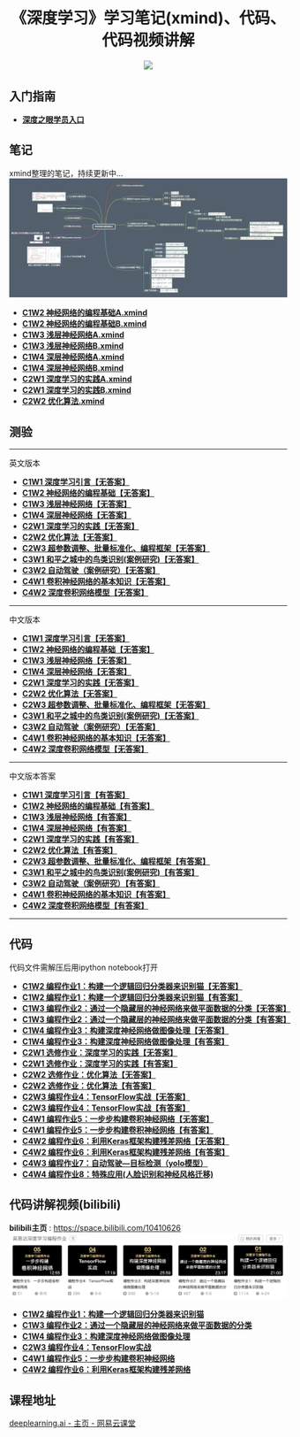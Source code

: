 <h1 align="center">《深度学习》学习笔记(xmind)、代码、代码视频讲解</h1>


<p align="center"><a href="https://github.com/greebear"><img src="https://img.shields.io/badge/%E4%BD%9C%E8%80%85-greebear-blue.svg"></a></p>

## 入门指南
- [**深度之眼学员入口**](./guide/guide.md)


## 笔记

xmind整理的笔记，持续更新中...
[![](assets/xmindDemo.jpg)](./xmind/)

- [**C1W2 神经网络的编程基础A.xmind**](./xmind/C1W2/C1W2%20神经网络的编程基础A.xmind)
- [**C1W2 神经网络的编程基础B.xmind**](./xmind/C1W2/C1W2%20神经网络的编程基础B.xmind)
- [**C1W3 浅层神经网络A.xmind**](./xmind/C1W3/C1W3%20浅层神经网络A.xmind)
- [**C1W3 浅层神经网络B.xmind**](./xmind/C1W3/C1W3%20浅层神经网络B.xmind)
- [**C1W4 深层神经网络A.xmind**](./xmind/C1W4/C1W4%20深度神经网络A.xmind)
- [**C1W4 深层神经网络B.xmind**](./xmind/C1W4/C1W4%20深度神经网络B.xmind)
- [**C2W1 深度学习的实践A.xmind**](./xmind/C2W1/C2W1深度学习的实践A.xmind)
- [**C2W1 深度学习的实践B.xmind**](./xmind/C2W1/C2W1深度学习的实践B.xmind)
- [**C2W2 优化算法.xmind**](./xmind/C2W2/C2W2优化算法.xmind)
## 测验

---
英文版本
- [**C1W1 深度学习引言【无答案】**](./trials/C1W1_noAnswers_EnVer.md)
- [**C1W2 神经网络的编程基础【无答案】**](./trials/C1W2_noAnswers_EnVer.md)
- [**C1W3 浅层神经网络【无答案】**](./trials/C1W3_noAnswers_EnVer.md)
- [**C1W4 深层神经网络【无答案】**](./trials/C1W4_noAnswers_EnVer.md)
- [**C2W1 深度学习的实践【无答案】**](./trials/C2W1_noAnswers_EnVer.md)
- [**C2W2 优化算法【无答案】**](./trials/C2W2_noAnswers_EnVer.md)
- [**C2W3 超参数调整、批量标准化、编程框架【无答案】**](./trials/C2W3_noAnswers_EnVer.md)
- [**C3W1 和平之城中的鸟类识别(案例研究)【无答案】**](./trials/C3W1_noAnswers_EnVer.md)
- [**C3W2 自动驾驶（案例研究）【无答案】**](./trials/C3W2_noAnswers_EnVer.md)
- [**C4W1 卷积神经网络的基本知识【无答案】**](./trials/C4W1_noAnswers_EnVer.md)
- [**C4W2 深度卷积网络模型【无答案】**](./trials/C4W2_noAnswers_EnVer.md)
---
中文版本
- [**C1W1 深度学习引言【无答案】**](./trials/C1W1_noAnswers.md)
- [**C1W2 神经网络的编程基础【无答案】**](./trials/C1W2_noAnswers.md)
- [**C1W3 浅层神经网络【无答案】**](./trials/C1W3_noAnswers.md)
- [**C1W4 深层神经网络【无答案】**](./trials/C1W4_noAnswers.md)
- [**C2W1 深度学习的实践【无答案】**](./trials/C2W1_noAnswers.md)
- [**C2W2 优化算法【无答案】**](./trials/C2W2_noAnswers.md)
- [**C2W3 超参数调整、批量标准化、编程框架【无答案】**](./trials/C2W3_noAnswers.md)
- [**C3W1 和平之城中的鸟类识别(案例研究)【无答案】**](./trials/C3W1_noAnswers.md)
- [**C3W2 自动驾驶（案例研究）【无答案】**](./trials/C3W2_noAnswers.md)
- [**C4W1 卷积神经网络的基本知识【无答案】**](./trials/C4W1_noAnswers.md)
- [**C4W2 深度卷积网络模型【无答案】**](./trials/C4W2_noAnswers.md)
---
中文版本答案
- [**C1W1 深度学习引言【有答案】**](./trials/C1W1_withAnswers.md)
- [**C1W2 神经网络的编程基础【有答案】**](./trials/C1W2_withAnswers.md)
- [**C1W3 浅层神经网络【有答案】**](./trials/C1W3_withAnswers.md)
- [**C1W4 深层神经网络【有答案】**](./trials/C1W4_withAnswers.md)
- [**C2W1 深度学习的实践【有答案】**](./trials/C2W1_withAnswers.md)
- [**C2W2 优化算法【有答案】**](./trials/C2W2_withAnswers.md)
- [**C2W3 超参数调整、批量标准化、编程框架【有答案】**](./trials/C2W3_withAnswers.md)
- [**C3W1 和平之城中的鸟类识别(案例研究)【有答案】**](./trials/C3W1_withAnswers.md)
- [**C3W2 自动驾驶（案例研究）【有答案】**](./trials/C3W2_withAnswers.md)
- [**C4W1 卷积神经网络的基本知识【有答案】**](./trials/C4W1_withAnswers.md)
- [**C4W2 深度卷积网络模型【有答案】**](./trials/C4W2_withAnswers.md)
---

## 代码
代码文件需解压后用ipython notebook打开

- [**C1W2 编程作业1：构建一个逻辑回归分类器来识别猫【无答案】**](./assignment/assignment_noAnswers/C1/assignment2(C1W2).zip)
- [**C1W2 编程作业1：构建一个逻辑回归分类器来识别猫【有答案】**](./assignment/assignment_withAnswers/C1/assignment2(C1W2).zip)
- [**C1W3 编程作业2：通过一个隐藏层的神经网络来做平面数据的分类【无答案】**](./assignment/assignment_noAnswers/C1/assignment3(C1W3).zip)
- [**C1W3 编程作业2：通过一个隐藏层的神经网络来做平面数据的分类【有答案】**](./assignment/assignment_withAnswers/C1/assignment3(C1W3).zip)
- [**C1W4 编程作业3：构建深度神经网络做图像处理【无答案】**](./assignment/assignment_noAnswers/C1/assignment4(C1W4).zip)
- [**C1W4 编程作业3：构建深度神经网络做图像处理【有答案】**](./assignment/assignment_withAnswers/C1/assignment4(C1W4).zip)
- [**C2W1 选修作业：深度学习的实践【无答案】**](./assignment/assignment_noAnswers/C2/Practical%20aspects%20of%20Deep%20Learning.zip)
- [**C2W1 选修作业：深度学习的实践【有答案】**](./assignment/assignment_withAnswers/C2/Practical%20aspects%20of%20Deep%20Learning.zip)
- [**C2W2 选修作业：优化算法【无答案】**](./assignment/assignment_noAnswers/C2/Optimization%20methods.zip)
- [**C2W2 选修作业：优化算法【有答案】**](./assignment/assignment_withAnswers/C2/Optimization%20methods.zip)
- [**C2W3 编程作业4：TensorFlow实战【无答案】**](./assignment/assignment_noAnswers/C2/Tensorflow%20Tutorial)
- [**C2W3 编程作业4：TensorFlow实战【有答案】**](./assignment/assignment_withAnswers/C2/Tensorflow%20Tutorial)
- [**C4W1 编程作业5：一步步构建卷积神经网络【无答案】**](./assignment/assignment_noAnswers/C4/Convolution%20model%20Application.zip)
- [**C4W1 编程作业5：一步步构建卷积神经网络【有答案】**](./assignment/assignment_withAnswers/C4/Convolution%20model%20Application.zip)
- [**C4W2 编程作业6：利用Keras框架构建残差网络【无答案】**](./assignment/assignment_noAnswers/C4/KerasAndResNets)
- [**C4W2 编程作业6：利用Keras框架构建残差网络【有答案】**](./assignment/assignment_withAnswers/C4/KerasAndResNets)
- [**C4W3 编程作业7：自动驾驶—目标检测（yolo模型）**](./assignment/assignment_withAnswers/C4/Car%20Detection/README.md)
- [**C4W4 编程作业8：特殊应用(人脸识别和神经风格迁移)**](./assignment/assignment_withAnswers/C4/Face%20Recognition&Neural%20Style%20Transfer/README.md)
## 代码讲解视频(bilibili)
**bilibili主页** : https://space.bilibili.com/10410626
[![](./assets/bilibiliDemo.jpg)](https://space.bilibili.com/10410626)
- [**C1W2 编程作业1：构建一个逻辑回归分类器来识别猫**](https://www.bilibili.com/video/av50307869)
- [**C1W3 编程作业2：通过一个隐藏层的神经网络来做平面数据的分类**](https://www.bilibili.com/video/av51486088)
- [**C1W4 编程作业3：构建深度神经网络做图像处理**](https://www.bilibili.com/video/av52785212)
- [**C2W3 编程作业4：TensorFlow实战**](https://www.bilibili.com/video/av54668655)
- [**C4W1 编程作业5：一步步构建卷积神经网络**](https://www.bilibili.com/video/av56250374)
- [**C4W2 编程作业6：利用Keras框架构建残差网络**](https://www.bilibili.com/video/av57062905)

## 课程地址

[deeplearning.ai - 主页 - 网易云课堂](https://study.163.com/provider/2001053000/index.htm)

